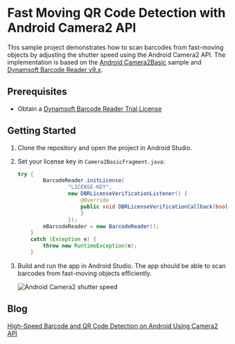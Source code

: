 # Fast Moving QR Code Detection with Android Camera2 API
This sample project demonstrates how to scan barcodes from fast-moving objects by adjusting the shutter speed using the Android Camera2 API. The implementation is based on the [Android Camera2Basic](https://github.com/googlesamples/android-Camera2Basic) sample and [Dynamsoft Barcode Reader v9.x](https://www.dynamsoft.com/barcode-reader/sdk-mobile/). 

## Prerequisites
- Obtain a [Dynamsoft Barcode Reader Trial License](https://www.dynamsoft.com/customer/license/trialLicense/?product=dbr&package=mobile)

## Getting Started
1. Clone the repository and open the project in Android Studio.
2. Set your license key in `Camera2BasicFragment.java`:

    ```java
    try {
            BarcodeReader.initLicense(
                    "LICENSE-KEY",
                    new DBRLicenseVerificationListener() {
                        @Override
                        public void DBRLicenseVerificationCallback(boolean isSuccessful, Exception e) {
                        }
                    });
            mBarcodeReader = new BarcodeReader();
        }
        catch (Exception e) {
            throw new RuntimeException(e);
        }
    ```

3. Build and run the app in Android Studio. The app should be able to scan barcodes from fast-moving objects efficiently.

    ![Android Camera2 shutter speed](https://www.dynamsoft.com/codepool/img/2019/05/android-camera2-barcode.gif)


## Blog
[High-Speed Barcode and QR Code Detection on Android Using Camera2 API](https://www.dynamsoft.com/codepool/android-barcode-detection-fast-moving-object.html)


